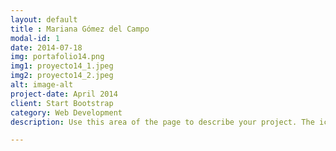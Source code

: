 ```yaml
---
layout: default
title : Mariana Gómez del Campo
modal-id: 1
date: 2014-07-18
img: portafolio14.png
img1: proyecto14_1.jpeg
img2: proyecto14_2.jpeg
alt: image-alt
project-date: April 2014
client: Start Bootstrap
category: Web Development
description: Use this area of the page to describe your project. The icon above is part of a free icon set by <a href="https://sellfy.com/p/8Q9P/jV3VZ/">Flat Icons</a>. On their website, you can download their free set with 16 icons, or you can purchase the entire set with 146 icons for only $12!

---
```


